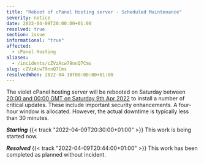 ```yaml
---
title: "Reboot of cPanel Hosting server - Scheduled Maintenance"
severity: notice
date: 2022-04-09T20:00:00+01:00
resolved: true
section: issue
informational: "true"
affected:
  - cPanel Hosting
aliases:
  - /incidents/cZVzAcw79nnQ7Cms
slug: cZVzAcw79nnQ7Cms
resolvedWhen: 2022-04-10T00:00:00+01:00
---
```

The violet cPanel hosting server will be rebooted on Saturday between [20:00 and 00:00 GMT on Saturday 9th Apr 2022](https://www.timeanddate.com/worldclock/fixedtime.html?msg=Reboot+of+Violet+server+-+Scheduled+Maintenance&iso=20220409T20&p1=5823&ah=4) to install a number of critical updates. These include important security enhancements. A four-hour window is allocated. However, the actual downtime is typically less than 30 minutes.

***Starting*** {{< track "2022-04-09T20:30:00+01:00" >}}
This work is being started now.


***Resolved*** {{< track "2022-04-09T20:44:00+01:00" >}}
This work has been completed as planned without incident.


